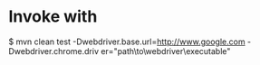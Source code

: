 Invoke with 
==============

$ mvn clean test -Dwebdriver.base.url=http://www.google.com -Dwebdriver.chrome.driv
er="path\to\webdriver\executable"

